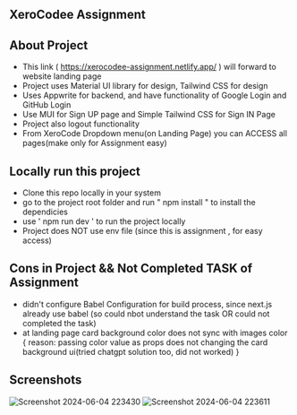 ## XeroCodee Assignment

## About Project
- This link ( https://xerocodee-assignment.netlify.app/ ) will forward to website landing page
- Project uses Material UI library for design, Tailwind CSS for design
- Uses Appwrite for backend, and have functionality of Google Login and GitHub Login
- Use MUI for Sign UP page and Simple Tailwind CSS for Sign IN Page
- Project also logout functionality
- From XeroCode Dropdown menu(on Landing Page) you can ACCESS all pages(make only for Assignment easy)


## Locally run this project
- Clone this repo locally in your system
- go to the project root folder and run " npm install " to install the dependicies
- use ' npm run dev ' to run the project locally
- Project does NOT use env file (since this is assignment , for easy access)

## Cons in Project && Not Completed TASK of Assignment
- didn't configure Babel Configuration for build process, since next.js already use babel (so could nbot understand the task OR could not completed the task)
- at landing page card background color does not sync with images color { reason: passing color value as props does not changing the card background ui(tried chatgpt solution too, did not worked)  }

## Screenshots
![Screenshot 2024-06-04 223430](https://github.com/yogeshprakhar/xerocodee-assignment/assets/122036443/523a7c60-ca7c-4de9-869d-b5fc6c5685b5)
![Screenshot 2024-06-04 223611](https://github.com/yogeshprakhar/xerocodee-assignment/assets/122036443/5e0a37ca-d284-450f-b77d-389ef4c9febd)

